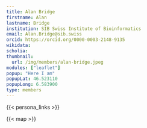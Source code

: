 ```yaml
---
title: Alan Bridge
firstname: Alan
lastname: Bridge
institution: SIB Swiss Institute of Bioinformatics
email: Alan.Bridge@sib.swiss
orcid: https://orcid.org/0000-0003-2148-9135
wikidata: 
scholia: 
thumbnail:
  url: /img/members/alan-bridge.jpeg
modules: ["leaflet"]
popup: "Here I am"
popupLat: 46.523110
popupLong: 6.583900
type: members
---
```


{{< persona_links >}}

{{< map >}}
